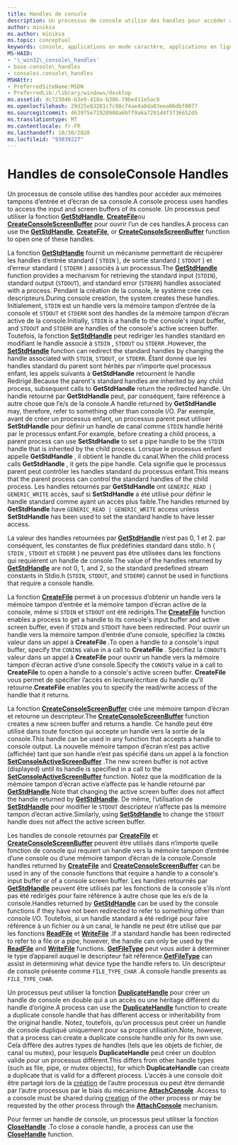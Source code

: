 ```yaml
---
title: Handles de console
description: Un processus de console utilise des handles pour accéder aux mémoires tampons d’entrée et d’écran de sa console, y compris les fonctions GetStdHandle, CreateFile ou CreateConsoleScreenBuffer.
author: miniksa
ms.author: miniksa
ms.topic: conceptual
keywords: console, applications en mode caractère, applications en ligne de commande, applications de terminal, API console
MS-HAID:
- '\_win32\_console\_handles'
- base.console\_handles
- consoles.console\_handles
MSHAttr:
- PreferredSiteName:MSDN
- PreferredLib:/library/windows/desktop
ms.assetid: dc723046-b3e9-418a-b386-79be411e5ac8
ms.openlocfilehash: 29d25e83281c7c98c74ae4a0da03eea06dbf0077
ms.sourcegitcommit: 463975e71920908a6bff9a6a7291ddf3736652d5
ms.translationtype: MT
ms.contentlocale: fr-FR
ms.lasthandoff: 10/30/2020
ms.locfileid: "93039227"
---
```

# <a name="console-handles"></a><span data-ttu-id="20fec-104">Handles de console</span><span class="sxs-lookup"><span data-stu-id="20fec-104">Console Handles</span></span>

<span data-ttu-id="20fec-105">Un processus de console utilise des handles pour accéder aux mémoires tampons d’entrée et d’écran de sa console.</span><span class="sxs-lookup"><span data-stu-id="20fec-105">A console process uses handles to access the input and screen buffers of its console.</span></span> <span data-ttu-id="20fec-106">Un processus peut utiliser la fonction [**GetStdHandle**](getstdhandle.md), [**CreateFile**](https://msdn.microsoft.com/library/windows/desktop/aa363858)ou [**CreateConsoleScreenBuffer**](createconsolescreenbuffer.md) pour ouvrir l’un de ces handles.</span><span class="sxs-lookup"><span data-stu-id="20fec-106">A process can use the [**GetStdHandle**](getstdhandle.md), [**CreateFile**](https://msdn.microsoft.com/library/windows/desktop/aa363858), or [**CreateConsoleScreenBuffer**](createconsolescreenbuffer.md) function to open one of these handles.</span></span>

<span data-ttu-id="20fec-107">La fonction [**GetStdHandle**](getstdhandle.md) fournit un mécanisme permettant de récupérer les handles d’entrée standard ( `STDIN` ), de sortie standard ( `STDOUT` ) et d’erreur standard ( `STDERR` ) associés à un processus.</span><span class="sxs-lookup"><span data-stu-id="20fec-107">The [**GetStdHandle**](getstdhandle.md) function provides a mechanism for retrieving the standard input (`STDIN`), standard output (`STDOUT`), and standard error (`STDERR`) handles associated with a process.</span></span> <span data-ttu-id="20fec-108">Pendant la création de la console, le système crée ces descripteurs.</span><span class="sxs-lookup"><span data-stu-id="20fec-108">During console creation, the system creates these handles.</span></span> <span data-ttu-id="20fec-109">Initialement, `STDIN` est un handle vers la mémoire tampon d’entrée de la console et `STDOUT` et `STDERR` sont des handles de la mémoire tampon d’écran active de la console.</span><span class="sxs-lookup"><span data-stu-id="20fec-109">Initially, `STDIN` is a handle to the console's input buffer, and `STDOUT` and `STDERR` are handles of the console's active screen buffer.</span></span> <span data-ttu-id="20fec-110">Toutefois, la fonction [**SetStdHandle**](setstdhandle.md) peut rediriger les handles standard en modifiant le handle associé à `STDIN` , `STDOUT` ou `STDERR` .</span><span class="sxs-lookup"><span data-stu-id="20fec-110">However, the [**SetStdHandle**](setstdhandle.md) function can redirect the standard handles by changing the handle associated with `STDIN`, `STDOUT`, or `STDERR`.</span></span> <span data-ttu-id="20fec-111">Étant donné que les handles standard du parent sont hérités par n’importe quel processus enfant, les appels suivants à **GetStdHandle** retournent le handle Redirigé.</span><span class="sxs-lookup"><span data-stu-id="20fec-111">Because the parent's standard handles are inherited by any child process, subsequent calls to **GetStdHandle** return the redirected handle.</span></span> <span data-ttu-id="20fec-112">Un handle retourné par **GetStdHandle** peut, par conséquent, faire référence à autre chose que l’e/s de la console.</span><span class="sxs-lookup"><span data-stu-id="20fec-112">A handle returned by **GetStdHandle** may, therefore, refer to something other than console I/O.</span></span> <span data-ttu-id="20fec-113">Par exemple, avant de créer un processus enfant, un processus parent peut utiliser **SetStdHandle** pour définir un handle de canal comme `STDIN` handle hérité par le processus enfant.</span><span class="sxs-lookup"><span data-stu-id="20fec-113">For example, before creating a child process, a parent process can use **SetStdHandle** to set a pipe handle to be the `STDIN` handle that is inherited by the child process.</span></span> <span data-ttu-id="20fec-114">Lorsque le processus enfant appelle **GetStdHandle** , il obtient le handle du canal.</span><span class="sxs-lookup"><span data-stu-id="20fec-114">When the child process calls **GetStdHandle** , it gets the pipe handle.</span></span> <span data-ttu-id="20fec-115">Cela signifie que le processus parent peut contrôler les handles standard du processus enfant.</span><span class="sxs-lookup"><span data-stu-id="20fec-115">This means that the parent process can control the standard handles of the child process.</span></span> <span data-ttu-id="20fec-116">Les handles retournés par **GetStdHandle** ont `GENERIC_READ | GENERIC_WRITE` accès, sauf si **SetStdHandle** a été utilisé pour définir le handle standard comme ayant un accès plus faible.</span><span class="sxs-lookup"><span data-stu-id="20fec-116">The handles returned by **GetStdHandle** have `GENERIC_READ | GENERIC_WRITE` access unless **SetStdHandle** has been used to set the standard handle to have lesser access.</span></span>

<span data-ttu-id="20fec-117">La valeur des handles retournées par [**GetStdHandle**](getstdhandle.md) n’est pas 0, 1 et 2. par conséquent, les constantes de flux prédéfinies standard dans stdio. h ( `STDIN` , `STDOUT` et `STDERR` ) ne peuvent pas être utilisées dans les fonctions qui requièrent un handle de console.</span><span class="sxs-lookup"><span data-stu-id="20fec-117">The value of the handles returned by [**GetStdHandle**](getstdhandle.md) are not 0, 1, and 2, so the standard predefined stream constants in Stdio.h (`STDIN`, `STDOUT`, and `STDERR`) cannot be used in functions that require a console handle.</span></span>

<span data-ttu-id="20fec-118">La fonction [**CreateFile**](https://msdn.microsoft.com/library/windows/desktop/aa363858) permet à un processus d’obtenir un handle vers la mémoire tampon d’entrée et la mémoire tampon d’écran active de la console, même si `STDIN` et `STDOUT` ont été redirigés.</span><span class="sxs-lookup"><span data-stu-id="20fec-118">The [**CreateFile**](https://msdn.microsoft.com/library/windows/desktop/aa363858) function enables a process to get a handle to its console's input buffer and active screen buffer, even if `STDIN` and `STDOUT` have been redirected.</span></span> <span data-ttu-id="20fec-119">Pour ouvrir un handle vers la mémoire tampon d’entrée d’une console, spécifiez la `CONIN$` valeur dans un appel à **CreateFile** .</span><span class="sxs-lookup"><span data-stu-id="20fec-119">To open a handle to a console's input buffer, specify the `CONIN$` value in a call to **CreateFile** .</span></span> <span data-ttu-id="20fec-120">Spécifiez la `CONOUT$` valeur dans un appel à **CreateFile** pour ouvrir un handle vers la mémoire tampon d’écran active d’une console.</span><span class="sxs-lookup"><span data-stu-id="20fec-120">Specify the `CONOUT$` value in a call to **CreateFile** to open a handle to a console's active screen buffer.</span></span> <span data-ttu-id="20fec-121">**CreateFile** vous permet de spécifier l’accès en lecture/écriture du handle qu’il retourne.</span><span class="sxs-lookup"><span data-stu-id="20fec-121">**CreateFile** enables you to specify the read/write access of the handle that it returns.</span></span>

<span data-ttu-id="20fec-122">La fonction [**CreateConsoleScreenBuffer**](createconsolescreenbuffer.md) crée une mémoire tampon d’écran et retourne un descripteur.</span><span class="sxs-lookup"><span data-stu-id="20fec-122">The [**CreateConsoleScreenBuffer**](createconsolescreenbuffer.md) function creates a new screen buffer and returns a handle.</span></span> <span data-ttu-id="20fec-123">Ce handle peut être utilisé dans toute fonction qui accepte un handle vers la sortie de la console.</span><span class="sxs-lookup"><span data-stu-id="20fec-123">This handle can be used in any function that accepts a handle to console output.</span></span> <span data-ttu-id="20fec-124">La nouvelle mémoire tampon d’écran n’est pas active (affichée) tant que son handle n’est pas spécifié dans un appel à la fonction [**SetConsoleActiveScreenBuffer**](setconsoleactivescreenbuffer.md) .</span><span class="sxs-lookup"><span data-stu-id="20fec-124">The new screen buffer is not active (displayed) until its handle is specified in a call to the [**SetConsoleActiveScreenBuffer**](setconsoleactivescreenbuffer.md) function.</span></span> <span data-ttu-id="20fec-125">Notez que la modification de la mémoire tampon d’écran active n’affecte pas le handle retourné par [**GetStdHandle**](getstdhandle.md).</span><span class="sxs-lookup"><span data-stu-id="20fec-125">Note that changing the active screen buffer does not affect the handle returned by [**GetStdHandle**](getstdhandle.md).</span></span> <span data-ttu-id="20fec-126">De même, l’utilisation de [**SetStdHandle**](setstdhandle.md) pour modifier le `STDOUT` descripteur n’affecte pas la mémoire tampon d’écran active.</span><span class="sxs-lookup"><span data-stu-id="20fec-126">Similarly, using [**SetStdHandle**](setstdhandle.md) to change the `STDOUT` handle does not affect the active screen buffer.</span></span>

<span data-ttu-id="20fec-127">Les handles de console retournés par [**CreateFile**](https://msdn.microsoft.com/library/windows/desktop/aa363858) et [**CreateConsoleScreenBuffer**](createconsolescreenbuffer.md) peuvent être utilisés dans n’importe quelle fonction de console qui requiert un handle vers la mémoire tampon d’entrée d’une console ou d’une mémoire tampon d’écran de la console.</span><span class="sxs-lookup"><span data-stu-id="20fec-127">Console handles returned by [**CreateFile**](https://msdn.microsoft.com/library/windows/desktop/aa363858) and [**CreateConsoleScreenBuffer**](createconsolescreenbuffer.md) can be used in any of the console functions that require a handle to a console's input buffer or of a console screen buffer.</span></span> <span data-ttu-id="20fec-128">Les handles retournés par [**GetStdHandle**](getstdhandle.md) peuvent être utilisés par les fonctions de la console s’ils n’ont pas été redirigés pour faire référence à autre chose que les e/s de la console.</span><span class="sxs-lookup"><span data-stu-id="20fec-128">Handles returned by [**GetStdHandle**](getstdhandle.md) can be used by the console functions if they have not been redirected to refer to something other than console I/O.</span></span> <span data-ttu-id="20fec-129">Toutefois, si un handle standard a été redirigé pour faire référence à un fichier ou à un canal, le handle ne peut être utilisé que par les fonctions [**ReadFile**](https://msdn.microsoft.com/library/windows/desktop/aa365467) et [**WriteFile**](https://msdn.microsoft.com/library/windows/desktop/aa365747) .</span><span class="sxs-lookup"><span data-stu-id="20fec-129">If a standard handle has been redirected to refer to a file or a pipe, however, the handle can only be used by the [**ReadFile**](https://msdn.microsoft.com/library/windows/desktop/aa365467) and [**WriteFile**](https://msdn.microsoft.com/library/windows/desktop/aa365747) functions.</span></span> <span data-ttu-id="20fec-130">[**GetFileType**](https://docs.microsoft.com/windows/win32/api/fileapi/nf-fileapi-getfiletype) peut vous aider à déterminer le type d’appareil auquel le descripteur fait référence.</span><span class="sxs-lookup"><span data-stu-id="20fec-130">[**GetFileType**](https://docs.microsoft.com/windows/win32/api/fileapi/nf-fileapi-getfiletype) can assist in determining what device type the handle refers to.</span></span> <span data-ttu-id="20fec-131">Un descripteur de console présente comme `FILE_TYPE_CHAR` .</span><span class="sxs-lookup"><span data-stu-id="20fec-131">A console handle presents as `FILE_TYPE_CHAR`.</span></span>

<span data-ttu-id="20fec-132">Un processus peut utiliser la fonction [**DuplicateHandle**](https://msdn.microsoft.com/library/windows/desktop/ms724251) pour créer un handle de console en double qui a un accès ou une héritage différent du handle d’origine.</span><span class="sxs-lookup"><span data-stu-id="20fec-132">A process can use the [**DuplicateHandle**](https://msdn.microsoft.com/library/windows/desktop/ms724251) function to create a duplicate console handle that has different access or inheritability from the original handle.</span></span> <span data-ttu-id="20fec-133">Notez, toutefois, qu’un processus peut créer un handle de console dupliqué uniquement pour sa propre utilisation.</span><span class="sxs-lookup"><span data-stu-id="20fec-133">Note, however, that a process can create a duplicate console handle only for its own use.</span></span> <span data-ttu-id="20fec-134">Cela diffère des autres types de handles (tels que les objets de fichier, de canal ou mutex), pour lesquels **DuplicateHandle** peut créer un doublon valide pour un processus différent.</span><span class="sxs-lookup"><span data-stu-id="20fec-134">This differs from other handle types (such as file, pipe, or mutex objects), for which **DuplicateHandle** can create a duplicate that is valid for a different process.</span></span>
<span data-ttu-id="20fec-135">L’accès à une console doit être partagé lors de la [création](creation-of-a-console.md) de l’autre processus ou peut être demandé par l’autre processus par le biais du mécanisme [**AttachConsole**](attachconsole.md) .</span><span class="sxs-lookup"><span data-stu-id="20fec-135">Access to a console must be shared during [creation](creation-of-a-console.md) of the other process or may be requested by the other process through the [**AttachConsole**](attachconsole.md) mechanism.</span></span>

<span data-ttu-id="20fec-136">Pour fermer un handle de console, un processus peut utiliser la fonction [**CloseHandle**](https://msdn.microsoft.com/library/windows/desktop/ms724211) .</span><span class="sxs-lookup"><span data-stu-id="20fec-136">To close a console handle, a process can use the [**CloseHandle**](https://msdn.microsoft.com/library/windows/desktop/ms724211) function.</span></span>
